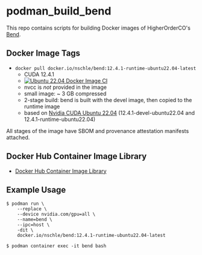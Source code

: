 # podman_build_bend

This repo contains scripts for building Docker images of HigherOrderCO's [Bend](https://github.com/HigherOrderCO/Bend/).

## Docker Image Tags

* `docker pull docker.io/nschle/bend:12.4.1-runtime-ubuntu22.04-latest`
  * CUDA 12.4.1
  * [![Ubuntu 22.04 Docker Image CI](https://github.com/Wolfsauge/podman_build_bend/actions/workflows/ubuntu-docker-image.yaml/badge.svg)](https://github.com/Wolfsauge/podman_build_bend/actions/workflows/ubuntu-docker-image.yaml) 
  * nvcc is _not_ provided in the image
  * small image: ~ 3 GB compressed
  * 2-stage build: bend is built with the devel image, then copied to the runtime image
  * based on [Nvidia CUDA Ubuntu 22.04](https://hub.docker.com/r/nvidia/cuda) (12.4.1-devel-ubuntu22.04 and 12.4.1-runtime-ubuntu22.04)

All stages of the image have SBOM and provenance attestation manifests attached.

## Docker Hub Container Image Library

* [Docker Hub Container Image Library](https://hub.docker.com/repository/docker/nschle/bend/)

## Example Usage

```shell
$ podman run \
    --replace \
    --device nvidia.com/gpu=all \
    --name=bend \
    --ipc=host \
    -dit \
    docker.io/nschle/bend:12.4.1-runtime-ubuntu22.04-latest
```

```shell
$ podman container exec -it bend bash 
```

